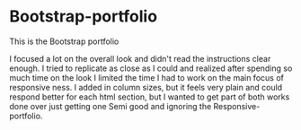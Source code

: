 # Bootstrap-portfolio

This is the Bootstrap portfolio

I focused a lot on the overall look and didn't read the instructions clear enough. I tried to replicate as close as I could and realized after spending so much time on the look I limited the time I had to work on the main focus of responsive ness. I added in column sizes, but it feels very plain and could respond better for each html section, but I wanted to get part of both works done over just getting one Semi good and ignoring the Responsive-portfolio.
